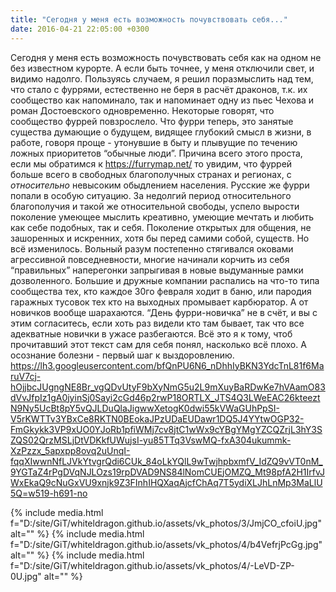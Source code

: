 ```yaml
---
title: "Сегодня у меня есть возможность почувствовать себя..."
date: 2016-04-21 22:05:00 +0300
---
```


Сегодня у меня есть возможность почувствовать себя как на одном не без известном курорте. А если быть точнее, у меня отключили свет, и видимо надолго. Пользуясь случаем, я решил поразмыслить над тем, что стало с фуррями, естественно не беря в расчёт драконов, т.к. их сообщество как напоминало, так и напоминает одну из пьес Чехова и роман Достоевского одновременно.
Некоторые говорят, что сообщество фуррей повзрослело. Что фурри теперь, это занятые существа думающие о будущем, видящее глубокий смысл в жизни, в работе, говоря проще - утонувшие в быту и плывущие по течению ложных приоритетов “обычные люди”. Причина всего этого проста, если мы обратимся к https://furrymap.net/ то увидим, что фуррей больше всего в свободных благополучных странах и регионах, с _относительно_ невысоким обыдлением населения. Русские же фурри попали в особую ситуацию. За недолгий период относительного благополучия и такой же относительной свободы, успело вырости поколение умеющее мыслить креативно, умеющие мечтать и любить как себе подобных, так и себя. Поколение открытых для общения, не зашоренных и искренних, хотя бы перед самими собой, существ.
Но всё изменилось. Вольный разум постепенно стягивался оковами агрессивной повседневности, многие начинали корчить из себя “правильных” наперегонки запрыгивая в новые выдуманные рамки дозволенного. Большие и дружные компании распались на что-то типа сообщества тех, кто каждое 30го февраля ходит в баню, или пародия гаражных тусовок тех кто на выходных промывает карбюратор. А от новичков вообще шарахаются. “День фурри-новичка” не в счёт, и вы с этим согласитесь, если хоть раз видели кто там бывает, так что все адекватные новички в ужасе разбегаются.
Всё это я к тому, чтоб прочитавший этот текст сам для себя понял, насколько всё плохо. А осознание болезни - первый шаг к выздоровлению.
https://lh3.googleusercontent.com/bfQnPU6N6_nDhhIyBKN3YdcTnL81f6MaruV7cj-hOjjbcJUgngNE8Br_vgQDvUtyF9bXyNmG5u2L9mXuyBaRDwKe7hVAamO83dVvJfpIz1gA0jyinSj0Sayi2cGd46p2rwP18ORTLX_JTS4Q3LWeEAC26kteeztN9Ny5UcBt8pY5vQJLDuQlaJigwwXetogK0dwi55kVWaGUhPpSI-V5rKWTTv3YBxCe8RKTN0BEokaJPzUDaEUDawr1DQ5J4YYtwOGP32-FmGkykk3VP9xUO0YJoRb1pfiWMj7cv8jtC1wWx9cYBgYMgYZCQZrjL3hY3SZQS02QrzMSLjDtVDKkfUWujsI-yu85TTq3VswMQ-fxA304ukummk-XzPzzx_5apxpp8ovq2uUnqI-fqqXIwwnNfLJVkYtvgrQdi6CUk_84oLkYQlL9wTwjhpbxmfV_IdZQ9vVT0nM_9YGTaZ4rPgDVqNJLOzs19rpDVAD9NS84lNomCUEjOMZQ_Mt98pfA2H1IrfvJWxEkaQ9cNuGxVU9xnjk9Z3FInhIHQXaqAjcfChAq7T5ydiXLJhLnMp3MaLlU5Q=w519-h691-no


{% include media.html f="D:/site/GiT/whiteldragon.github.io/assets/vk_photos/3/JmjCO_cfoiU.jpg" alt="" %}
{% include media.html f="D:/site/GiT/whiteldragon.github.io/assets/vk_photos/4/b4VefrjPcGg.jpg" alt="" %}
{% include media.html f="D:/site/GiT/whiteldragon.github.io/assets/vk_photos/4/-LeVD-ZP-0U.jpg" alt="" %}
